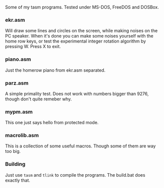 
Some of my tasm programs. Tested under MS-DOS, FreeDOS and DOSBox.

### ekr.asm
Will draw some lines and circles on the screen, while making noises on the PC speaker. When it's done you can make some noises yourself with the home row keys, or test the experimental integer rotation algorithm by pressing W. Press X to exit.

### piano.asm
Just the homerow piano from ekr.asm separated.

### parz.asm
A simple primality test. Does not work with numbers bigger than 9276, though don't quite remeber why.

### mypm.asm
This one just says hello from protected mode.

### macrolib.asm
This is a collection of some useful macros. Though some of them are way too big.

### Building
Just use ```tasm``` and ```tlink``` to compile the programs. The build.bat does exactly that.
